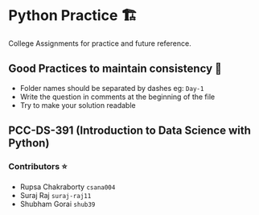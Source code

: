 # Python Practice 🏗️
College Assignments for practice and future reference.

## Good Practices to maintain consistency 📝
- Folder names should be separated by dashes eg: `Day-1`
- Write the question in comments at the beginning of the file
- Try to make your solution readable

## PCC-DS-391 (Introduction to Data Science with Python)
### Contributors ⭐️
- Rupsa Chakraborty `csana004`
- Suraj Raj `suraj-raj11`
- Shubham Gorai `shub39`

